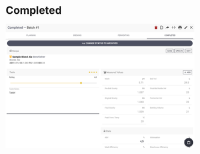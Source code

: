 # Completed

![Full overview over how the batch went, add taste rating if you want](../.gitbook/assets/image%20%2871%29.png)


